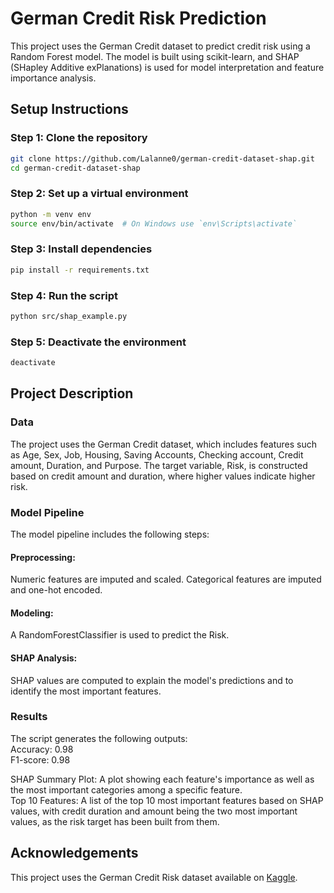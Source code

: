 # German Credit Risk Prediction

This project uses the German Credit dataset to predict credit risk using a Random Forest model. The model is built using scikit-learn, and SHAP (SHapley Additive exPlanations) is used for model interpretation and feature importance analysis.

## Setup Instructions

### Step 1: Clone the repository

```bash
git clone https://github.com/Lalanne0/german-credit-dataset-shap.git
cd german-credit-dataset-shap
```

### Step 2: Set up a virtual environment

```bash
python -m venv env
source env/bin/activate  # On Windows use `env\Scripts\activate`
```

### Step 3: Install dependencies

```bash
pip install -r requirements.txt
```

### Step 4: Run the script
```bash
python src/shap_example.py
```

### Step 5: Deactivate the environment

```bash
deactivate
```

## Project Description
### Data
The project uses the German Credit dataset, which includes features such as Age, Sex, Job, Housing, Saving Accounts, Checking account, Credit amount, Duration, and Purpose. The target variable, Risk, is constructed based on credit amount and duration, where higher values indicate higher risk.

### Model Pipeline
The model pipeline includes the following steps:

#### Preprocessing:

Numeric features are imputed and scaled.
Categorical features are imputed and one-hot encoded.

#### Modeling:

A RandomForestClassifier is used to predict the Risk.

#### SHAP Analysis:

SHAP values are computed to explain the model's predictions and to identify the most important features.
### Results
The script generates the following outputs:  
Accuracy: 0.98  
F1-score: 0.98  

SHAP Summary Plot: A plot showing each feature's importance as well as the most important categories among a specific feature.  
Top 10 Features: A list of the top 10 most important features based on SHAP values, with credit duration and amount being the two most important values, as the risk target has been built from them.

## Acknowledgements

This project uses the German Credit Risk dataset available on [Kaggle](https://www.kaggle.com/datasets/uciml/german-credit/).
